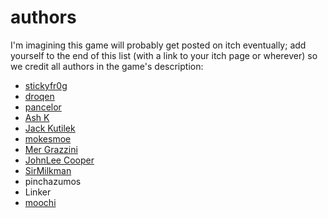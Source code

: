 # authors

I'm imagining this game will probably get posted on itch eventually; add yourself to the end of this list (with a link to your itch page or wherever) so we credit all authors in the game's description:

* [stickyfr0g](https://stranger.itch.io/)
* [droqen](https://droqen.com)
* [pancelor](https://pancelor.com)
* [Ash K](https://ash-k.dev/)
* [Jack Kutilek](https://jackkutilek.com/)
* [mokesmoe](https://mokesmoe.itch.io/)
* [Mer Grazzini](https://mergrazzini.itch.io/)
* [JohnLee Cooper](https://ergman.itch.io/)
* [SirMilkman](https://sirmilkman.itch.io/)
* pinchazumos
* Linker
* [moochi](https://bio.mut.media/)
